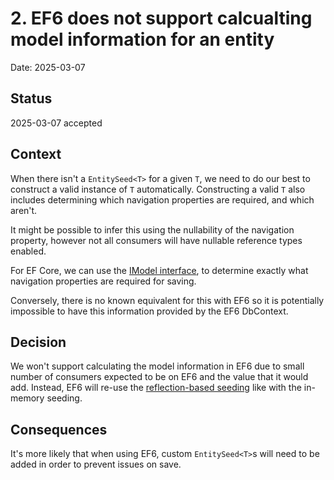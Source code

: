 # 2. EF6 does not support calcualting model information for an entity

Date: 2025-03-07

## Status

2025-03-07 accepted

## Context

When there isn't a `EntitySeed<T>` for a given `T`, we need to do our best to construct a valid instance of `T` automatically. Constructing a valid `T` also includes determining which navigation properties are required, and which aren't.

It might be possible to infer this using the nullability of the navigation property, however not all consumers will have nullable reference types enabled.

For EF Core, we can use the [IModel interface](https://learn.microsoft.com/en-us/dotnet/api/microsoft.entityframeworkcore.metadata.imodel), to determine exactly what navigation properties are required for saving.

Conversely, there is no known equivalent for this with EF6 so it is potentially impossible to have this information provided by the EF6 DbContext.

## Decision

We won't support calculating the model information in EF6 due to small number of consumers expected to be on EF6 and the value that it would add.
Instead, EF6 will re-use the [reflection-based seeding](../../README.md#reflection-based-seeding) like with the in-memory seeding.

## Consequences

It's more likely that when using EF6, custom `EntitySeed<T>`s will need to be added in order to prevent issues on save.
